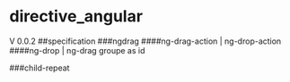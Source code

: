 # directive_angular
 V 0.0.2
##specification 
###ngdrag
####ng-drag-action | ng-drop-action
####ng-drop | ng-drag 
groupe as id


###child-repeat